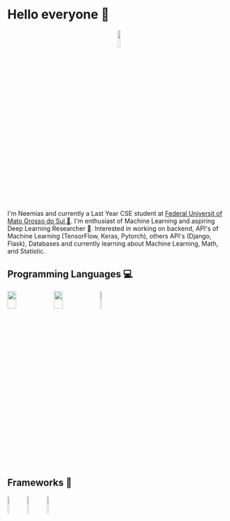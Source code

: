 # Hello everyone 👋


<p align="center"><img src="https://raw.githubusercontent.com/coderjojo/coderjojo/master/img/github.gif" width="10%" height="10%"></p> 

I'm Neemias and currently a Last Year CSE student at [Federal Universit of Mato Grosso do Sul :school:](https://www.ufms.br). I'm enthusiast of Machine Learning and aspiring Deep Learning Researcher :pencil:. Interested in working on backend, API's of Machine Learning (TensorFlow, Keras, Pytorch), others API's (Django, Flask), Databases and currently learning about Machine Learning, Math, and Statistic.


## Programming Languages :computer:

<img src="https://raw.githubusercontent.com/coderjojo/coderjojo/master/img/python.svg" width="20%" height="10%"> <img src="https://raw.githubusercontent.com/coderjojo/coderjojo/master/img/cpp.png" width="20%" height="10%"> <img src="https://raw.githubusercontent.com/coderjojo/coderjojo/master/img/js.png" width="8%" height="10%">


## Frameworks :rocket:

<img src="https://www.gstatic.com/devrel-devsite/prod/vbf66214f2f7feed2e5d8db155bab9ace53c57c494418a1473b23972413e0f3ac/tensorflow/images/lockup.svg" width="8%" height="10%"> <img src="https://keras.io/img/logo.png" width="8%" height="10%"> <img src="https://pytorch.org/assets/images/pytorch-logo.png" width="8%" height="10%">





<!--
**neemiasbsilva/neemiasbsilva** is a ✨ _special_ ✨ repository because its `README.md` (this file) appears on your GitHub profile.

Here are some ideas to get you started:

- 🔭 I’m currently working on ...
- 🌱 I’m currently learning ...
- 👯 I’m looking to collaborate on ...
- 🤔 I’m looking for help with ...
- 💬 Ask me about ...
- 📫 How to reach me: ...
- 😄 Pronouns: ...
- ⚡ Fun fact: ...
-->
